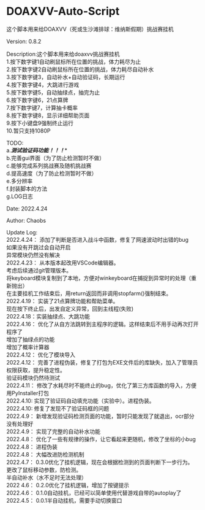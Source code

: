# DOAXVV-Auto-Script
这个脚本用来给DOAXVV（死或生沙滩排球：维纳斯假期）挑战赛挂机

Version:        0.8.2

Description:这个脚本用来给doaxvv挑战赛挂机  
        1.按下数字键1自动刷鼠标所在位置的挑战，体力耗尽为止  
        2.按下数字键2自动刷鼠标所在位置的挑战，体力耗尽自动补水  
        3.按下数字键3，自动补水+自动验证码，长期运行  
        4.按下数字键4，大跳进行游戏  
        5.按下数字键5，自动抽绿点，抽完为止  
        6.按下数字键6，21点算牌  
        7.按下数字键7，计算抽卡概率  
        8.按下数字键8，显示详细帮助页面  
        9.按下小键盘9强制终止运行  
        10.暂只支持1080P  
        
TODO:   
        a.*****测试验证码功能！！！******  
        b.完善gui界面（为了防止检测暂时不做）  
        c.能够完成系列挑战赛及随机挑战赛  
        d.提高速度（为了防止检测暂时不做）  
        e.多分辨率  
        f.封装脚本的方法  
        g.LOG日志  
        
Date: 2022.4.24

Author: Chaobs

Update Log:  
2022.4.24： 添加了判断是否进入战斗中函数，修复了网速波动时出错的bug  
            如果没有开跳过会自动开启  
            异常模块仍然没有解决  
2022.4.23： 从本版本起改用VSCode编辑器。  
            考虑后续通过git管理版本。  
            将keyboard模块复制到了本地，方便对winkeyboard在捕捉到异常时的处理（重新抛出）  
            在主要挂机工作结束后，用return返回而非调用stopfarm()强制结束。  
2022.4.19： 实装了21点算牌功能和帮助菜单。  
            现在按下终止后，出发自定义异常，回到主线程(失败)  
2022.4.18：实装抽绿点、大跳功能  
2022.4.16： 优化了从自方法跳转到主程序的逻辑。这样结束后不用手动再次打开程序了  
            增加了抽绿点的功能  
            增加了概率计算器  
2022.4.12： 优化了模块导入  
2022.4.12： 完善了进程伪装，修复了打包为EXE文件后的库缺失，加入了管理员权限获取，提升稳定性。  
            验证码模块仍然待测试  
2022.4.11： 修改了水耗尽时不能终止的bug，优化了第三方库函数的导入，方便用PyInstaller打包  
2022.4.10: 实现了验证码自动填充功能（实验中）。进程伪装。  
2022.4.10: 修复了发现不了验证码框的问题  
2022.4.9： 新增发现验证码检测页面的功能，暂时只能发现了就退出，ocr部分没有处理好  
2022.4.9： 实现了完整的自动补水功能  
2022.4.8： 优化了一些有规律的操作，让它看起来更随机，修改了坐标的小bug  
2022.4.8： 进程伪装  
2022.4.8： 大幅改进防检测机制  
2022.4.7： 0.3.0优化了挂机逻辑，现在会根据检测到的页面判断下一步行为。  
            更改了鼠标移动参数，防检测。  
            半自动补水（水不足时无法处理）  
2022 4.6： 0.2.0优化了挂机逻辑，增加了按键提示  
2022.4.6： 0.1.0自动挂机，已经可以简单使用代替游戏自带的autoplay了  
2022.4.5： 0.0.1半自动挂机，需要手动切换窗口  
